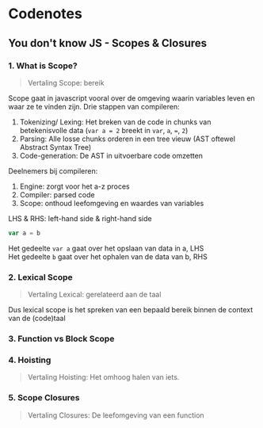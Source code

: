 # Codenotes

## You don't know JS - Scopes & Closures
### 1. What is Scope?
> Vertaling Scope: bereik

Scope gaat in javascript vooral over de omgeving waarin variables leven en waar ze te vinden zijn.
Drie stappen van compileren:
1. Tokenizing/ Lexing:
Het breken van de code in chunks van betekenisvolle data (`var a = 2` breekt in `var`, `a`, `=`, `2`)
2. Parsing:
Alle losse chunks orderen in een tree vieuw
(AST oftewel Abstract Syntax Tree)
3. Code-generation:
De AST in uitvoerbare code omzetten  

Deelnemers bij compileren:
1. Engine: zorgt voor het a-z proces
2. Compiler: parsed code
3. Scope: onthoud leefomgeving en waardes van variables

LHS & RHS: left-hand side & right-hand side  
```js
var a = b
```  
Het gedeelte `var a` gaat over het opslaan van data in a, LHS  
Het gedeelte `b` gaat over het ophalen van de data van b, RHS  

### 2. Lexical Scope
> Vertaling Lexical: gerelateerd aan de taal

Dus lexical scope is het spreken van een bepaald bereik binnen de context van de (code)taal


### 3. Function vs Block Scope


### 4.  Hoisting
> Vertaling Hoisting: Het omhoog halen van iets.


### 5. Scope Closures
> Vertaling Closures: De leefomgeving van een function
